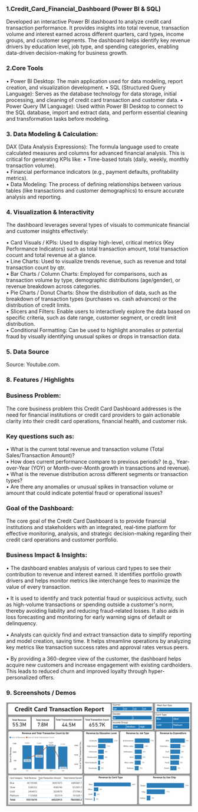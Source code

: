 ### 1.Credit_Card_Financial_Dashboard (Power BI & SQL)

Developed an interactive Power BI dashboard to analyze credit card transaction performance. It provides insights into total revenue, transaction volume and interest earned across different quarters, card types, income groups, and customer segments. The dashboard helps identify key revenue drivers by education level, job type, and spending categories, enabling data-driven decision-making for business growth.

### 2.Core Tools

• Power BI Desktop: The main application used for data modeling, report creation, and visualization development.
• SQL (Structured Query Language): Serves as the database technology for data storage, initial processing, and cleaning of credit card transaction and customer data.
• Power Query (M Language): Used within Power BI Desktop to connect to the SQL database, import and extract data, and perform essential cleaning and transformation tasks before modeling.

### 3. Data Modeling & Calculation:

DAX (Data Analysis Expressions): The formula language used to create calculated measures and columns for advanced financial analysis. This is critical for generating KPIs like:
• Time-based totals (daily, weekly, monthly transaction volume). <br>
• Financial performance indicators (e.g., payment defaults, profitability metrics). <br>
• Data Modeling: The process of defining relationships between various tables (like transactions and customer demographics) to ensure accurate analysis and reporting.

### 4. Visualization & Interactivity
   
The dashboard leverages several types of visuals to communicate financial and customer insights effectively:

• Card Visuals / KPIs: Used to display high-level, critical metrics (Key Performance Indicators) such as total transaction amount, total transaction cocunt and total revenue at a glance. <br>
• Line Charts: Used to visualize trends revenue, such as revenue and total transaction count by qtr. <br>
• Bar Charts / Column Charts: Employed for comparisons, such as transaction volume by type, demographic distributions (age/gender), or revenue breakdown across categories. <br>
• Pie Charts / Donut Charts: Show the distribution of data, such as the breakdown of transaction types (purchases vs. cash advances) or the distribution of credit limits. <br>
• Slicers and Filters: Enable users to interactively explore the data based on specific criteria, such as date range, customer segment, or credit limit distribution. <br>
• Conditional Formatting: Can be used to highlight anomalies or potential fraud by visually identifying unusual spikes or drops in transaction data.


### 5.	Data Source

Source: Youtube.com.

### 8.	Features / Highlights

### Business Problem:

The core business problem this Credit Card Dashboard addresses is the need for financial institutions or credit card providers to gain actionable clarity into their credit card operations, financial health, and customer risk.

### Key questions such as:
• What is the current total revenue and transaction volume (Total Sales/Transaction Amount)? <br>
• How does current performance compare to previous periods? (e.g., Year-over-Year (YOY) or Month-over-Month growth in transactions and revenue). <br>
• What is the revenue distribution across different segments or transaction types? <br>
• Are there any anomalies or unusual spikes in transaction volume or amount that could indicate potential fraud or operational issues?

### Goal of the Dashboard:
The core goal of the Credit Card Dashboard is to provide financial institutions and stakeholders with an integrated, real-time platform for effective monitoring, analysis, and strategic decision-making regarding their credit card operations and customer portfolio.

### Business Impact & Insights:

• The dashboard enables analysis of various card types to see their contribution to revenue and interest earned. It identifies portfolio growth drivers and helps monitor metrics like interchange fees to maximize the value of every transaction.

• It is used to identify and track potential fraud or suspicious activity, such as high-volume transactions or spending outside a customer's norm, thereby avoiding liability and reducing fraud-related losses. It also aids in loss forecasting and monitoring for early warning signs of default or delinquency.

• Analysts can quickly find and extract transaction data to simplify reporting and model creation, saving time. It helps streamline operations by analyzing key metrics like transaction success rates and approval rates versus peers.

• By providing a 360-degree view of the customer, the dashboard helps acquire new customers and increase engagement with existing cardholders. This leads to reduced churn and improved loyalty through hyper-personalized offers.

### 9.	Screenshots / Demos

![Dashboard Preview](https://github.com/saheedchy/Credit_Card_Financial_Dashboard/blob/main/Snapshot%20of%20Dashboard.png)
